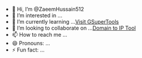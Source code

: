 - 👋 Hi, I’m @ZaeemHussain512
- 👀 I’m interested in ...
- 🌱 I’m currently learning ...[Visit GSuperTools](https://gsupertools.com/)
- 💞️ I’m looking to collaborate on ...[Domain to IP Tool](https://gsupertools.com/domain-to-ip)
- 📫 How to reach me ...
- 😄 Pronouns: ...
- ⚡ Fun fact: ...

<!---
ZaeemHussain512/ZaeemHussain512 is a ✨ special ✨ repository because its `README.md` (this file) appears on your GitHub profile.
You can click the Preview link to take a look at your changes.
--->
